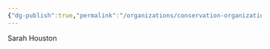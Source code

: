 ```yaml
---
{"dg-publish":true,"permalink":"/organizations/conservation-organizations/protect-our-aquifer/","noteIcon":"","created":"2025-05-20T10:31:25.696-05:00"}
---
```


Sarah Houston